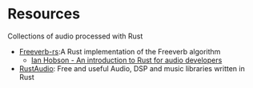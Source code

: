# Resources
Collections of audio processed with Rust

- [Freeverb-rs](https://github.com/irh/freeverb-rs):A Rust implementation of the Freeverb algorithm 
    - [Ian Hobson - An introduction to Rust for audio developers](https://www.youtube.com/watch?v=Yom9E-67bdI)
- [RustAudio](https://github.com/RustAudio): Free and useful Audio, DSP and music libraries written in Rust


